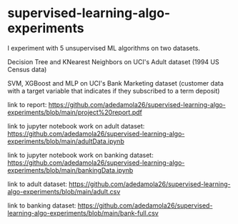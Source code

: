 # supervised-learning-algo-experiments
 I experiment with 5 unsupervised ML algorithms on two datasets.
 
 Decision Tree and KNearest Neighbors on UCI's Adult dataset (1994 US Census data)
 
 SVM, XGBoost and MLP on UCI's Bank Marketing dataset (customer data with a target variable that indicates if they subscribed to a term deposit)

 link to report: https://github.com/adedamola26/supervised-learning-algo-experiments/blob/main/project%20report.pdf

link to jupyter notebook work on adult dataset: https://github.com/adedamola26/supervised-learning-algo-experiments/blob/main/adultData.ipynb

link to jupyter notebook work on banking dataset: https://github.com/adedamola26/supervised-learning-algo-experiments/blob/main/bankingData.ipynb

link to adult dataset: https://github.com/adedamola26/supervised-learning-algo-experiments/blob/main/adult.csv

link to banking dataset: https://github.com/adedamola26/supervised-learning-algo-experiments/blob/main/bank-full.csv
